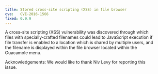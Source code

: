 ```yaml
---
title: Stored cross-site scripting (XSS) in file browser
cve:   CVE-2016-1566
fixed: 0.9.9
---
```


A cross-site scripting (XSS) vulnerability was discovered through which files
with specially-crafted filenames could lead to JavaScript execution if file
transfer is enabled to a location which is shared by multiple users, and the
filename is displayed within the file browser located within the Guacamole
menu.

Acknowledgements: We would like to thank Niv Levy for reporting this issue.

